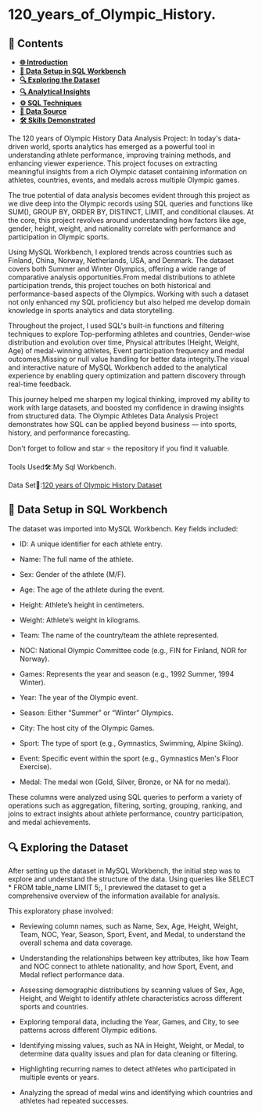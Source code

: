 # 120_years_of_Olympic_History.

## 📑 Contents

- [**🌐 Introduction**](#-introduction)
- [**💾 Data Setup in SQL Workbench**](#-data-setup-in-sql-workbench)
- [**🔍 Exploring the Dataset**](#-exploring-the-dataset)
- [**🔍 Analytical Insights**](#-analytical-insights)
- [**⚙️ SQL Techniques**](#️-sql-techniques)
- [**📂 Data Source**](#-data-source)
- [**🛠️ Skills Demonstrated**](#️-skills-demonstrated)


The 120 years of Olympic History Data Analysis Project: In today's data-driven world, sports analytics has emerged as a powerful tool in understanding athlete performance, improving training methods, and enhancing viewer experience. This project focuses on extracting meaningful insights from a rich Olympic dataset containing information on athletes, countries, events, and medals across multiple Olympic games.

The true potential of data analysis becomes evident through this project as we dive deep into the Olympic records using SQL queries and functions like SUM(), GROUP BY, ORDER BY, DISTINCT, LIMIT, and conditional clauses. At the core, this project revolves around understanding how factors like age, gender, height, weight, and nationality correlate with performance and participation in Olympic sports.

Using MySQL Workbench, I explored trends across countries such as Finland, China, Norway, Netherlands, USA, and Denmark. The dataset covers both Summer and Winter Olympics, offering a wide range of comparative analysis opportunities.From medal distributions to athlete participation trends, this project touches on both historical and performance-based aspects of the Olympics. Working with such a dataset not only enhanced my SQL proficiency but also helped me develop domain knowledge in sports analytics and data storytelling.

Throughout the project, I used SQL's built-in functions and filtering techniques to explore Top-performing athletes and countries, Gender-wise distribution and evolution over time, Physical attributes (Height, Weight, Age) of medal-winning athletes, Event participation frequency and medal outcomes,Missing or null value handling for better data integrity.The visual and interactive nature of MySQL Workbench added to the analytical experience by enabling query optimization and pattern discovery through real-time feedback.

This journey helped me sharpen my logical thinking, improved my ability to work with large datasets, and boosted my confidence in drawing insights from structured data. The Olympic Athletes Data Analysis Project demonstrates how SQL can be applied beyond business — into sports, history, and performance forecasting.

Don't forget to follow and star ⭐ the repository if you find it valuable.

Tools Used🛠️:My Sql Workbench.

Data Set📂:[120 years of Olympic History Dataset](https://www.kaggle.com/datasets/heesoo37/120-years-of-olympic-history-athletes-and-results)

## 💾 Data Setup in SQL Workbench
The dataset was imported into MySQL Workbench. Key fields included:

- ID: A unique identifier for each athlete entry.

- Name: The full name of the athlete.

- Sex: Gender of the athlete (M/F).

- Age: The age of the athlete during the event.

- Height: Athlete’s height in centimeters.

- Weight: Athlete’s weight in kilograms.

- Team: The name of the country/team the athlete represented.

- NOC: National Olympic Committee code (e.g., FIN for Finland, NOR for Norway).

- Games: Represents the year and season (e.g., 1992 Summer, 1994 Winter).

- Year: The year of the Olympic event.

- Season: Either “Summer” or “Winter” Olympics.

- City: The host city of the Olympic Games.

- Sport: The type of sport (e.g., Gymnastics, Swimming, Alpine Skiing).

- Event: Specific event within the sport (e.g., Gymnastics Men's Floor Exercise).

- Medal: The medal won (Gold, Silver, Bronze, or NA for no medal).

These columns were analyzed using SQL queries to perform a variety of operations such as aggregation, filtering, sorting, grouping, ranking, and joins to extract insights about athlete performance, country participation, and medal achievements.

## 🔍 Exploring the Dataset
After setting up the dataset in MySQL Workbench, the initial step was to explore and understand the structure of the data. Using queries like SELECT * FROM table_name LIMIT 5;, I previewed the dataset to get a comprehensive overview of the information available for analysis.

This exploratory phase involved:


- Reviewing column names, such as Name, Sex, Age, Height, Weight, Team, NOC, Year, Season, Sport, Event, and Medal, to understand the overall schema and data coverage.

- Understanding the relationships between key attributes, like how Team and NOC connect to athlete nationality, and how Sport, Event, and Medal reflect performance data.

- Assessing demographic distributions by scanning values of Sex, Age, Height, and Weight to identify athlete characteristics across different sports and countries.

- Exploring temporal data, including the Year, Games, and City, to see patterns across different Olympic editions.

- Identifying missing values, such as NA in Height, Weight, or Medal, to determine data quality issues and plan for data cleaning or filtering.

- Highlighting recurring names to detect athletes who participated in multiple events or years.

- Analyzing the spread of medal wins and identifying which countries and athletes had repeated successes.





